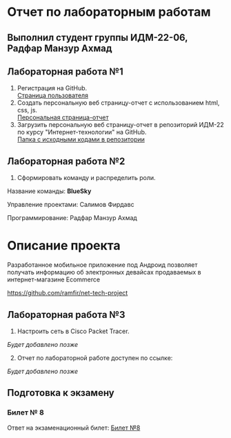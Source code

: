 # Отчет по лабораторным работам

## Выполнил студент группы ИДМ-22-06, Радфар Манзур Ахмад

## Лабораторная работа №1

1.  Регистрация на GitHub.\
[Страница пользователя](https://github.com/ahmadradfar)
2.  Создать персональную веб страницу-отчет с использованием html, css, js.\
[Персональная страница-отчет](https://ahmadradfar.github.io/IT_Labs/)
3.  Загрузить персональную веб страницу-отчет в репозиторий ИДМ-22 по курсу "Интернет-технологии" на GitHub.\
[Папка с исходными кодами в репозитории](https://github.com/ahmadradfar/IT_Labs)

## Лабораторная работа №2

1.  Сформировать команду и распределить роли.

Название команды: **BlueSky**

Управление проектами: Салимов Фирдавс

Программирование: Радфар Манзур Ахмад

# Описание проекта
Разработанное мобильное приложение под Андроид позволяет получать информацию об электронных 
девайсах продаваемых в интернет-магазине Ecommerce

https://github.com/ramfir/net-tech-project

## Лабораторная работа №3

1.  Настроить сеть в Сisco Packet Tracer.

*Будет добавлено позже*

2.  Отчет по лабораторной работе доступен по ссылке:

*Будет добавлено позже*

## Подготовка к экзамену
### Билет № 8

Ответ на экзаменационный билет: [Билет №8](https://github.com/stankin/inet-2022/wiki/exam08)
